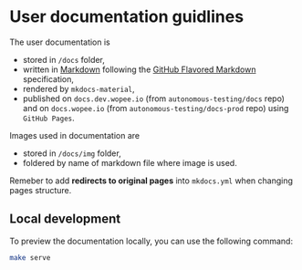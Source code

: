 # User documentation guidlines

The user documentation is

- stored in `/docs` folder,
- written in [Markdown](https://www.markdownguide.org/) following the [GitHub Flavored Markdown](https://github.github.com/gfm/) specification,
- rendered by `mkdocs-material`,
- published on `docs.dev.wopee.io` (from `autonomous-testing/docs` repo) and on `docs.wopee.io` (from `autonomous-testing/docs-prod` repo) using `GitHub Pages`.

Images used in documentation are

- stored in `/docs/img` folder,
- foldered by name of markdown file where image is used.

Remeber to add **redirects to original pages** into `mkdocs.yml` when changing pages structure.

## Local development

To preview the documentation locally, you can use the following command:

```bash
make serve
```
